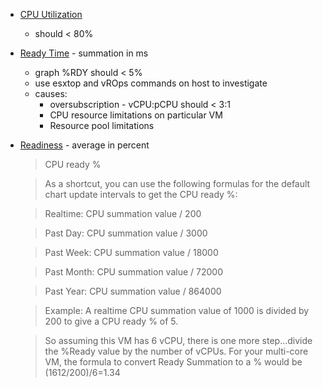 * [CPU Utilization](https://blog.heroix.com/blog/vmware-vcpu-over-allocation)
  * should < 80%
  
* [Ready Time](https://learnvmware.online/2018/03/08/performance-troubleshooting-cpu-ready-time/) - summation in ms
  * graph %RDY should < 5%
  * use esxtop and vROps commands on host to investigate
  * causes:
    * oversubscription - vCPU:pCPU should < 3:1
    * CPU resource limitations on particular VM
    * Resource pool limitations 

* [Readiness](https://communities.vmware.com/thread/545332) - average in percent
  > CPU ready %
  
  > As a shortcut, you can use the following formulas for the default chart update intervals to get the CPU ready %:

  > Realtime: CPU summation value / 200
  
  > Past Day: CPU summation value / 3000
  
  > Past Week: CPU summation value / 18000
  
  > Past Month: CPU summation value / 72000
  
  > Past Year: CPU summation value / 864000

  > Example: A realtime CPU summation value of 1000 is divided by 200 to give a CPU ready % of 5.
  
  > So assuming this VM has 6 vCPU, there is one more step...divide the %Ready value by the number of vCPUs. For your multi-core VM, the formula to convert Ready Summation to a % would be (1612/200)/6=1.34
